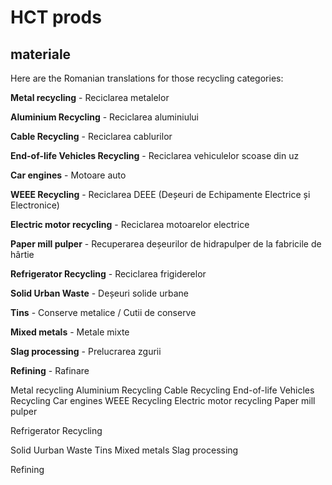 # HCT prods

## materiale

Here are the Romanian translations for those recycling categories:

**Metal recycling** - Reciclarea metalelor

**Aluminium Recycling** - Reciclarea aluminiului

**Cable Recycling** - Reciclarea cablurilor

**End-of-life Vehicles Recycling** - Reciclarea vehiculelor scoase din uz

**Car engines** - Motoare auto

**WEEE Recycling** - Reciclarea DEEE (Deșeuri de Echipamente Electrice și Electronice)

**Electric motor recycling** - Reciclarea motoarelor electrice

**Paper mill pulper** - Recuperarea deșeurilor de hidrapulper de la fabricile de hârtie

**Refrigerator Recycling** - Reciclarea frigiderelor

**Solid Urban Waste** - Deșeuri solide urbane

**Tins** - Conserve metalice / Cutii de conserve

**Mixed metals** - Metale mixte

**Slag processing** - Prelucrarea zgurii

**Refining** - Rafinare

Metal recycling
Aluminium Recycling
Cable Recycling
End-of-life Vehicles Recycling
Car engines
WEEE Recycling
Electric motor recycling
Paper mill pulper

Refrigerator Recycling

Solid Uurban Waste
Tins
Mixed metals
Slag processing

Refining
